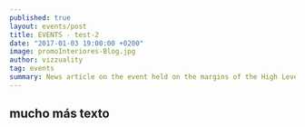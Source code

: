 ```yaml
---
published: true
layout: events/post
title: EVENTS - test-2
date: "2017-01-03 19:00:00 +0200"
image: promoInteriores-Blog.jpg
author: vizzuality
tag: events
summary: News article on the event held on the margins of the High Level Political Forum 2021
---
```

## mucho más texto
